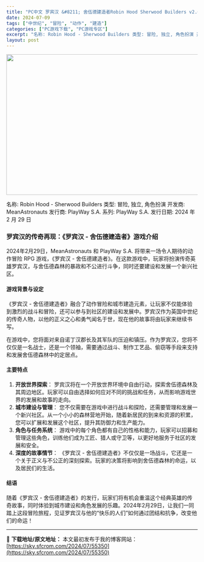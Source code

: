 ```yaml
---
title: "PC中文 罗宾汉 &#8211; 舍伍德建造者Robin Hood Sherwood Builders v2.01.31.01 32.56G"
date: 2024-07-09
tags: ["中世纪", "冒险", "动作", "建造"]
categories: ["PC游戏下载", "PC游戏专区"]
excerpt: "名称: Robin Hood - Sherwood Builders 类型: 冒险, 独立, 角色扮演 开发商: MeanAstronauts 发行商: PlayWay S.A. 系列: PlayWay S.A. 发行日期: 2024 年 2 月 29 日 罗宾汉的传奇再现：《罗宾汉 - 舍伍德建造&hellip;"
layout: post
---
```


<img class="size-full wp-image-55351 aligncenter" src="https://sky.sfcrom.com/wp-content/uploads/2024/07/2024070913323470.webp" alt="" width="660" height="370" />

名称: Robin Hood - Sherwood Builders
类型: 冒险, 独立, 角色扮演
开发商: MeanAstronauts
发行商: PlayWay S.A.
系列: PlayWay S.A.
发行日期: 2024 年 2 月 29 日
<h3>罗宾汉的传奇再现：《罗宾汉 - 舍伍德建造者》游戏介绍</h3>
2024年2月29日，MeanAstronauts 和 PlayWay S.A. 将带来一场令人期待的动作冒险 RPG 游戏，《罗宾汉 - 舍伍德建造者》。在这款游戏中，玩家将扮演传奇英雄罗宾汉，与舍伍德森林的暴政和不公进行斗争，同时还要建设和发展一个新兴社区。
<h4>游戏背景与设定</h4>
《罗宾汉 - 舍伍德建造者》融合了动作冒险和城市建造元素，让玩家不仅能体验到激烈的战斗和冒险，还可以参与到社区的建设和发展中。罗宾汉作为英国中世纪的传奇人物，以他的正义之心和勇气闻名于世，现在他的故事将由玩家来继续书写。

在游戏中，您将面对来自诺丁汉郡长及其军队的压迫和镇压。作为罗宾汉，您将不仅仅是一名战士，还是一个领袖，需要通过战斗、制作工艺品、偷窃等手段来支持和发展舍伍德森林中的定居点。
<h4>主要特点</h4>
<ol>
 	<li><strong>开放世界探索</strong>： 罗宾汉将在一个开放世界环境中自由行动，探索舍伍德森林及其周边地区。玩家可以自由选择如何应对不同的挑战和任务，从而影响游戏世界的发展和故事的走向。</li>
 	<li><strong>城市建设与管理</strong>： 您不仅需要在游戏中进行战斗和探险，还需要管理和发展一个新兴社区。从一个小小的森林营地开始，随着新居民的到来和资源的积累，您可以扩展和发展这个社区，提升其防御力和生产能力。</li>
 	<li><strong>角色与任务系统</strong>： 游戏中的每个角色都有自己的性格和能力，玩家可以招募和管理这些角色，训练他们成为工匠、猎人或守卫等，以更好地服务于社区的发展和安全。</li>
 	<li><strong>深度的故事情节</strong>： 《罗宾汉 - 舍伍德建造者》不仅仅是一场战斗，它还是一个关于正义与不公正的深刻探索。玩家的决策将影响到舍伍德森林的命运，以及居民们的生活。</li>
</ol>
<h4>结语</h4>
随着《罗宾汉 - 舍伍德建造者》的发行，玩家们将有机会重温这个经典英雄的传奇故事，同时体验到城市建设和角色发展的乐趣。2024年2月29日，让我们一同踏上这段冒险旅程，见证罗宾汉与他的“快乐的人们”如何通过团结和抗争，改变他们的命运！

---
📖 **下载地址/原文地址：** 本文最初发布于我的博客网站：[https://sky.sfcrom.com/2024/07/55350](https://sky.sfcrom.com/2024/07/55350)
